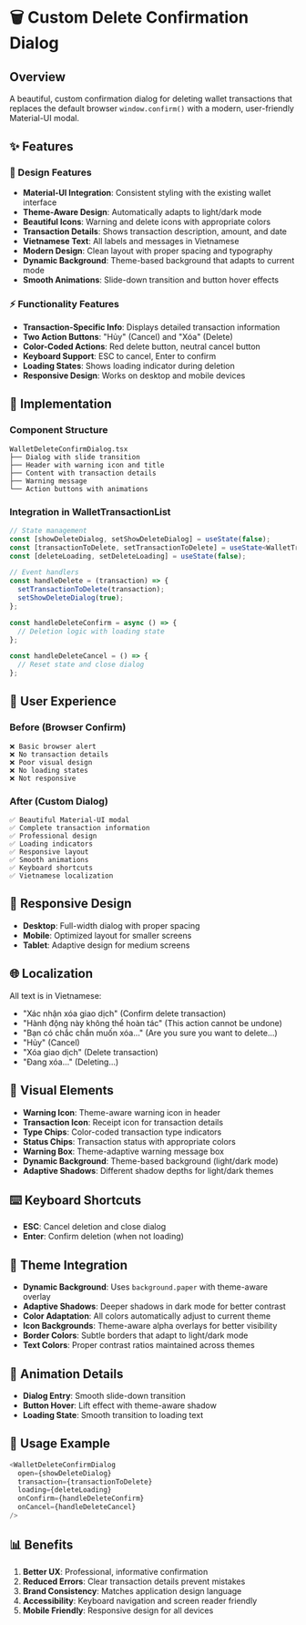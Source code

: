 # 🗑️ Custom Delete Confirmation Dialog

## Overview
A beautiful, custom confirmation dialog for deleting wallet transactions that replaces the default browser `window.confirm()` with a modern, user-friendly Material-UI modal.

## ✨ Features

### 🎨 Design Features
- **Material-UI Integration**: Consistent styling with the existing wallet interface
- **Theme-Aware Design**: Automatically adapts to light/dark mode
- **Beautiful Icons**: Warning and delete icons with appropriate colors
- **Transaction Details**: Shows transaction description, amount, and date
- **Vietnamese Text**: All labels and messages in Vietnamese
- **Modern Design**: Clean layout with proper spacing and typography
- **Dynamic Background**: Theme-based background that adapts to current mode
- **Smooth Animations**: Slide-down transition and button hover effects

### ⚡ Functionality Features
- **Transaction-Specific Info**: Displays detailed transaction information
- **Two Action Buttons**: "Hủy" (Cancel) and "Xóa" (Delete)
- **Color-Coded Actions**: Red delete button, neutral cancel button
- **Keyboard Support**: ESC to cancel, Enter to confirm
- **Loading States**: Shows loading indicator during deletion
- **Responsive Design**: Works on desktop and mobile devices

## 🔧 Implementation

### Component Structure
```
WalletDeleteConfirmDialog.tsx
├── Dialog with slide transition
├── Header with warning icon and title
├── Content with transaction details
├── Warning message
└── Action buttons with animations
```

### Integration in WalletTransactionList
```typescript
// State management
const [showDeleteDialog, setShowDeleteDialog] = useState(false);
const [transactionToDelete, setTransactionToDelete] = useState<WalletTransaction | null>(null);
const [deleteLoading, setDeleteLoading] = useState(false);

// Event handlers
const handleDelete = (transaction) => {
  setTransactionToDelete(transaction);
  setShowDeleteDialog(true);
};

const handleDeleteConfirm = async () => {
  // Deletion logic with loading state
};

const handleDeleteCancel = () => {
  // Reset state and close dialog
};
```

## 🎯 User Experience

### Before (Browser Confirm)
```
❌ Basic browser alert
❌ No transaction details
❌ Poor visual design
❌ No loading states
❌ Not responsive
```

### After (Custom Dialog)
```
✅ Beautiful Material-UI modal
✅ Complete transaction information
✅ Professional design
✅ Loading indicators
✅ Responsive layout
✅ Smooth animations
✅ Keyboard shortcuts
✅ Vietnamese localization
```

## 📱 Responsive Design
- **Desktop**: Full-width dialog with proper spacing
- **Mobile**: Optimized layout for smaller screens
- **Tablet**: Adaptive design for medium screens

## 🌐 Localization
All text is in Vietnamese:
- "Xác nhận xóa giao dịch" (Confirm delete transaction)
- "Hành động này không thể hoàn tác" (This action cannot be undone)
- "Bạn có chắc chắn muốn xóa..." (Are you sure you want to delete...)
- "Hủy" (Cancel)
- "Xóa giao dịch" (Delete transaction)
- "Đang xóa..." (Deleting...)

## 🎨 Visual Elements
- **Warning Icon**: Theme-aware warning icon in header
- **Transaction Icon**: Receipt icon for transaction details
- **Type Chips**: Color-coded transaction type indicators
- **Status Chips**: Transaction status with appropriate colors
- **Warning Box**: Theme-adaptive warning message box
- **Dynamic Background**: Theme-based background (light/dark mode)
- **Adaptive Shadows**: Different shadow depths for light/dark themes

## ⌨️ Keyboard Shortcuts
- **ESC**: Cancel deletion and close dialog
- **Enter**: Confirm deletion (when not loading)

## 🌙 Theme Integration
- **Dynamic Background**: Uses `background.paper` with theme-aware overlay
- **Adaptive Shadows**: Deeper shadows in dark mode for better contrast
- **Color Adaptation**: All colors automatically adjust to current theme
- **Icon Backgrounds**: Theme-aware alpha overlays for better visibility
- **Border Colors**: Subtle borders that adapt to light/dark mode
- **Text Colors**: Proper contrast ratios maintained across themes

## 🔄 Animation Details
- **Dialog Entry**: Smooth slide-down transition
- **Button Hover**: Lift effect with theme-aware shadow
- **Loading State**: Smooth transition to loading text

## 🚀 Usage Example
```typescript
<WalletDeleteConfirmDialog
  open={showDeleteDialog}
  transaction={transactionToDelete}
  loading={deleteLoading}
  onConfirm={handleDeleteConfirm}
  onCancel={handleDeleteCancel}
/>
```

## 📊 Benefits
1. **Better UX**: Professional, informative confirmation
2. **Reduced Errors**: Clear transaction details prevent mistakes
3. **Brand Consistency**: Matches application design language
4. **Accessibility**: Keyboard navigation and screen reader friendly
5. **Mobile Friendly**: Responsive design for all devices
